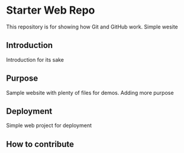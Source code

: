 # Starter Web Repo

This repository is for showing how Git and GitHub work. Simple wesite

## Introduction
Introduction for its sake

## Purpose

Sample website with plenty of files for demos. Adding more purpose

## Deployment

Simple web project for deployment

## How to contribute